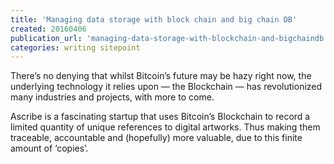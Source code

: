 ```yaml
---
title: 'Managing data storage with block chain and big chain DB'
created: 20160406
publication_url: 'managing-data-storage-with-blockchain-and-bigchaindb'
categories: writing sitepoint
---
```


There’s no denying that whilst Bitcoin’s future may be hazy right now, the underlying technology it relies upon — the Blockchain — has revolutionized many industries and projects, with more to come.

Ascribe is a fascinating startup that uses Bitcoin’s Blockchain to record a limited quantity of unique references to digital artworks. Thus making them traceable, accountable and (hopefully) more valuable, due to this finite amount of ‘copies’.
